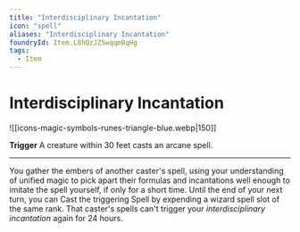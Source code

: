 ```yaml
---
title: "Interdisciplinary Incantation"
icon: "spell"
aliases: "Interdisciplinary Incantation"
foundryId: Item.L8hQzJZ5wqqmBqHg
tags:
  - Item
---
```


# Interdisciplinary Incantation
![[icons-magic-symbols-runes-triangle-blue.webp|150]]

**Trigger** A creature within 30 feet casts an arcane spell.

* * *

You gather the embers of another caster's spell, using your understanding of unified magic to pick apart their formulas and incantations well enough to imitate the spell yourself, if only for a short time. Until the end of your next turn, you can Cast the triggering Spell by expending a wizard spell slot of the same rank. That caster's spells can't trigger your _interdisciplinary incantation_ again for 24 hours.
